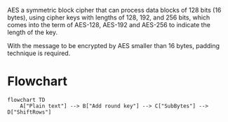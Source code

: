 AES a symmetric block cipher that can process data blocks of 128 bits (16 bytes), using cipher keys with lengths of 128, 192, and 256 bits, which comes into the term of AES-128, AES-192 and AES-256 to indicate the length of the key.

With the message to be encrypted by AES smaller than 16 bytes, padding technique is required.

# Flowchart

```mermaid
flowchart TD
    A["Plain text"] --> B["Add round key"] --> C["SubBytes"] --> D["ShiftRows"]
```
